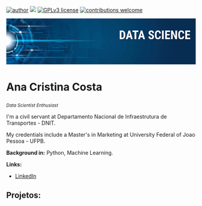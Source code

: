 [![author](https://img.shields.io/badge/author-carlosfab-red.svg)](https://www.linkedin.com/in/carlosfab) [![](https://img.shields.io/badge/python-3.7+-blue.svg)](https://www.python.org/downloads/release/python-365/) [![GPLv3 license](https://img.shields.io/badge/License-GPLv3-blue.svg)](http://perso.crans.org/besson/LICENSE.html) [![contributions welcome](https://img.shields.io/badge/contributions-welcome-brightgreen.svg?style=flat)](https://github.com/carlosfab/data_science/issues)

<p align="center">
  <img src="banner.png" >
</p>

# Ana Cristina Costa
<sub>*Data Scientist Enthusiast* 
  
I'm a civil servant at Departamento Nacional de Infraestrutura de Transportes - DNIT.

My credentials include a Master's in Marketing at University Federal of Joao Pessoa - UFPB.

**Background in:** Python, Machine Learning.

**Links:**
* [LinkedIn]()


## Projetos:


